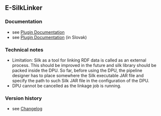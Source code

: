 E-SilkLinker
----------

### Documentation

* see [Plugin Documentation](./doc/About.md)
* see [Plugin Documentation](./doc/About_sk.md) (in Slovak)

### Technical notes

* Limitation: Silk as a tool for linking RDF data is called as an external process. This should be improved in the future and silk library should be packed inside the DPU. So far, before using the DPU, the pipeline designer has to place somewhere the Silk executable JAR file and specify the path to such Silk JAR file in the configuration of the DPU. 
* DPU cannot be cancelled as the linkage job is running.

### Version history

* see [Changelog](./CHANGELOG.md)

